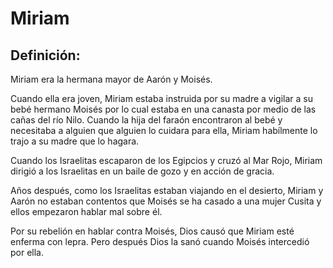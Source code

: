 # Miriam

## Definición: 

Miriam era la hermana mayor de Aarón y Moisés.

Cuando ella era joven, Miriam estaba instruida por su madre a vigilar a su bebé hermano Moisés por lo cual estaba en una canasta por medio de las cañas del río Nilo. Cuando la hija del faraón encontraron al bebé y necesitaba a alguien que alguien lo cuidara para ella, Miriam habílmente lo trajo a su madre que lo hagara.

Cuando los Israelitas escaparon de los Egipcios y cruzó al Mar Rojo, Miriam dirigió a los Israelitas en un baile de gozo y en acción de gracia.

Años después, como los Israelitas estaban viajando en el desierto, Miriam y Aarón no estaban contentos que Moisés se ha casado a una mujer Cusita y ellos empezaron hablar mal sobre él.

Por su rebelión en hablar contra Moisés, Dios causó que Miriam esté enferma con lepra. Pero después Dios la sanó cuando Moisés intercedió por ella.

